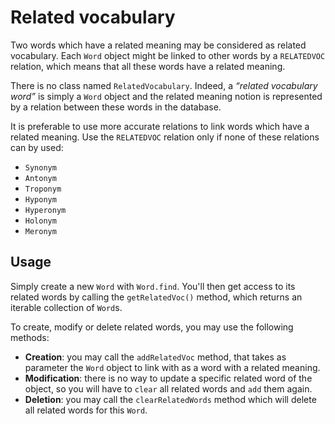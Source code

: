 Related vocabulary
==================

Two words which have a related meaning may be considered as related vocabulary.
Each `Word` object might be linked to other words by a `RELATEDVOC` relation, which means that all these words have a related meaning.

There is no class named `RelatedVocabulary`. Indeed, a _“related vocabulary word”_ is simply a `Word` object and the related meaning notion is represented by a relation between these words in the database.

It is preferable to use more accurate relations to link words which have a related meaning. Use the `RELATEDVOC` relation only if none of these relations can by used:
* `Synonym`
* `Antonym`
* `Troponym`
* `Hyponym`
* `Hyperonym`
* `Holonym`
* `Meronym`

Usage
-----

Simply create a new `Word` with `Word.find`.
You'll then get access to its related words by calling the `getRelatedVoc()` method, which returns an iterable collection of `Word`s.

To create, modify or delete related words, you may use the following methods:

* **Creation**: you may call the `addRelatedVoc` method, that takes as parameter the `Word` object to link with as a word with a related meaning.
* **Modification**: there is no way to update a specific related word of the object, so you will have to `clear` all related words and `add` them again.
* **Deletion**: you may call the `clearRelatedWords` method which will delete all related words for this `Word`.

